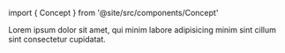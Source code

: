 import { Concept } from '@site/src/components/Concept'

<Concept
  title = "Engine"
  kind  = "Mastery"
  block = {true}>
Lorem ipsum dolor sit amet, qui minim labore adipisicing minim sint cillum sint consectetur cupidatat.  
</Concept>

